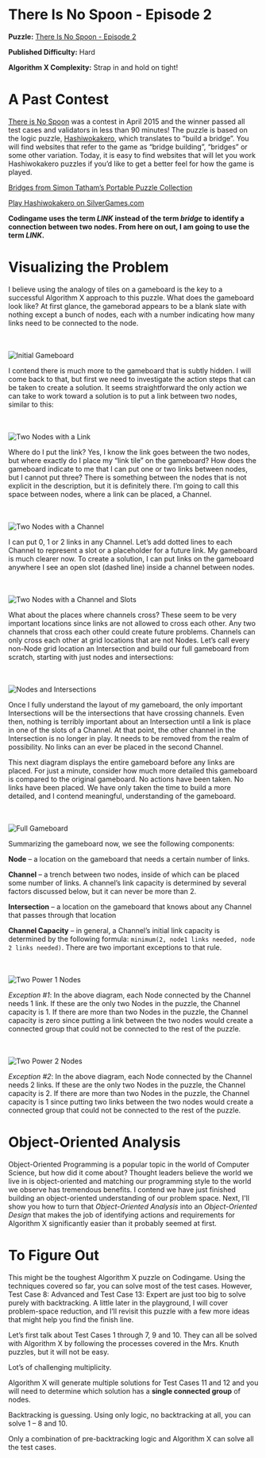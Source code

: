 # There Is No Spoon - Episode 2

__Puzzle:__ [There Is No Spoon - Episode 2](https://www.codingame.com/training/hard/there-is-no-spoon-episode-2)

__Published Difficulty:__ Hard

__Algorithm X Complexity:__ Strap in and hold on tight!

# A Past Contest

[There is No Spoon]( https://www.codingame.com/contests/there-is-no-spoon/leaderboard) was a contest in April 2015 and the winner passed all test cases and validators in less than 90 minutes! The puzzle is based on the logic puzzle, [Hashiwokakero]( https://en.wikipedia.org/wiki/Hashiwokakero), which translates to “build a bridge”. You will find websites that refer to the game as “bridge building”, “bridges” or some other variation. Today, it is easy to find websites that will let you work Hashiwokakero puzzles if you’d like to get a better feel for how the game is played.

[Bridges from Simon Tatham’s Portable Puzzle Collection]( https://www.chiark.greenend.org.uk/~sgtatham/puzzles/js/bridges.html)

[Play Hashiwokakero on SilverGames.com]( https://www.silvergames.com/en/hashiwokakero)

__Codingame uses the term _LINK_ instead of the term _bridge_ to identify a connection between two nodes. From here on out, I am going to use the term _LINK_.__

# Visualizing the Problem

I believe using the analogy of tiles on a gameboard is the key to a successful Algorithm X approach to this puzzle. What does the gameboard look like? At first glance, the gameborad appears to be a blank slate with nothing except a bunch of nodes, each with a number indicating how many links need to be connected to the node.

<BR><BR>
![Initial Gameboard](Nodes.png)
<BR>

I contend there is much more to the gameboard that is subtly hidden. I will come back to that, but first we need to investigate the action steps that can be taken to create a solution. It seems straightforward the only action we can take to work toward a solution is to put a link between two nodes, similar to this:

<BR><BR>
![Two Nodes with a Link](TwoNodesOneLink.png)
<BR>

Where do I put the link? Yes, I know the link goes between the two nodes, but where exactly do I place my “link tile” on the gameboard? How does the gameboard indicate to me that I can put one or two links between nodes, but I cannot put three? There is something between the nodes that is not explicit in the description, but it is definitely there. I’m going to call this space between nodes, where a link can be placed, a Channel.

<BR><BR>
![Two Nodes with a Channel](TwoNodesOneChannel.png)
<BR>

I can put 0, 1 or 2 links in any Channel. Let’s add dotted lines to each Channel to represent a slot or a placeholder for a future link. My gameboard is much clearer now. To create a solution, I can put links on the gameboard anywhere I see an open slot (dashed line) inside a channel between nodes.

<BR><BR>
![Two Nodes with a Channel and Slots](TwoNodesOneChannelWithSlots.png)
<BR>

What about the places where channels cross? These seem to be very important locations since links are not allowed to cross each other. Any two channels that cross each other could create future problems. Channels can only cross each other at grid locations that are not Nodes. Let’s call every non-Node grid location an Intersection and build our full gameboard from scratch, starting with just nodes and intersections:

<BR><BR>
![Nodes and Intersections](NodesAndIntersections.png)
<BR>

Once I fully understand the layout of my gameboard, the only important Intersections will be the intersections that have crossing channels. Even then, nothing is terribly important about an Intersection until a link is place in one of the slots of a Channel. At that point, the other channel in the Intersection is no longer in play. It needs to be removed from the realm of possibility. No links can an ever be placed in the second Channel.

This next diagram displays the entire gameboard before any links are placed. For just a minute, consider how much more detailed this gameboard is compared to the original gameboard. No actions have been taken. No links have been placed. We have only taken the time to build a more detailed, and I contend meaningful, understanding of the gameboard.

<BR><BR>
![Full Gameboard](FullGameboard.png)
<BR>

Summarizing the gameboard now, we see the following components:

__Node__ – a location on the gameboard that needs a certain number of links.

__Channel__ – a trench between two nodes, inside of which can be placed some number of links. A channel’s link capacity is determined by several factors discussed below, but it can never be more than 2.

__Intersection__ – a location on the gameboard that knows about any Channel that passes through that location

__Channel Capacity__ – in general, a Channel’s initial link capacity is determined by the following formula: `minimum(2, node1 links needed, node 2 links needed)`. There are two important exceptions to that rule.


<BR><BR>
![Two Power 1 Nodes](TwoPower1Nodes.png)
<BR>

_Exception #1_: In the above diagram, each Node connected by the Channel needs 1 link. If these are the only two Nodes in the puzzle, the Channel capacity is 1. If there are more than two Nodes in the puzzle, the Channel capacity is zero since putting a link between the two nodes would create a connected group that could not be connected to the rest of the puzzle.

<BR><BR>
![Two Power 2 Nodes](TwoPower2Nodes.png)
<BR>

_Exception #2_: In the above diagram, each Node connected by the Channel needs 2 links. If these are the only two Nodes in the puzzle, the Channel capacity is 2. If there are more than two Nodes in the puzzle, the Channel capacity is 1 since putting two links between the two nodes would create a connected group that could not be connected to the rest of the puzzle.

# Object-Oriented Analysis

Object-Oriented Programming is a popular topic in the world of Computer Science, but how did it come about? Thought leaders believe the world we live in is object-oriented and matching our programming style to the world we observe has tremendous benefits. I contend we have just finished building an object-oriented understanding of our problem space. Next, I'll show you how to turn that _Object-Oriented Analysis_ into an _Object-Oriented Design_ that makes the job of identifying actions and requirements for Algorithm X significantly easier than it probably seemed at first.








# To Figure Out

This might be the toughest Algorithm X puzzle on Codingame. Using the techniques covered so far, you can solve most of the test cases. However, Test Case 8: Advanced and Test Case 13: Expert are just too big to solve purely with backtracking. A little later in the playground, I will cover problem-space reduction, and I’ll revisit this puzzle with a few more ideas that might help you find the finish line.

Let’s first talk about Test Cases 1 through 7, 9 and 10. They can all be solved with Algorithm X by following the processes covered in the Mrs. Knuth puzzles, but it will not be easy.

Lot’s of challenging multiplicity.


Algorithm X will generate multiple solutions for Test Cases 11 and 12 and you will need to determine which solution has a __single connected group__ of nodes.



Backtracking is guessing. Using only logic, no backtracking at all, you can solve 1 – 8 and 10.

Only a combination of pre-backtracking logic and Algorithm X can solve all the test cases.

